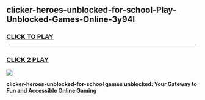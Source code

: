 
## clicker-heroes-unblocked-for-school-Play-Unblocked-Games-Online-3y94l
<h3>
<a href="https://premium76.site?title=clicker-heroes-unblocked-for-school&ref=25A">CLICK TO PLAY</a></h3>
<hr>

<h3>
<a href="https://premium76.site?title=clicker-heroes-unblocked-for-school&ref=25A">CLICK 2 PLAY</a>
  
</h3>

<a href="https://premium76.site?title=clicker-heroes-unblocked-for-school&ref=25A"><img src="https://clearcache.store/games.png"></a>


**clicker-heroes-unblocked-for-school games unblocked: Your Gateway to Fun and Accessible Online Gaming**
